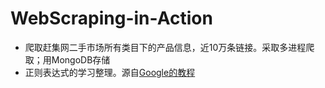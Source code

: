 # WebScraping-in-Action
* 爬取赶集网二手市场所有类目下的产品信息，近10万条链接。采取多进程爬取；用MongoDB存储
* 正则表达式的学习整理。源自[Google的教程](https://developers.google.com/edu/python/regular-expressions)
